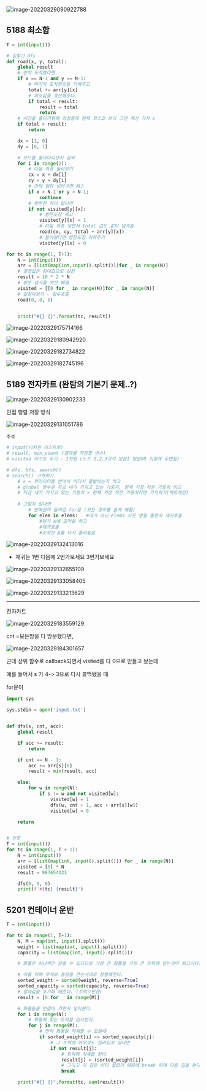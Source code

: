 ![image-20220329090922788](C:%5CUsers%5Cstar3%5CAppData%5CRoaming%5CTypora%5Ctypora-user-images%5Cimage-20220329090922788.png)



## 5188 최소합

``` python
T = int(input())

# 길찾기 dfs
def road(x, y, total):
    global result
    # 만약 도착했다면
    if x == N-1 and y == N-1:
        # 마지막 도착점것을 더해주고
        total += arr[y][x]
        # 최소값을 갱신해준다.
        if total < result:
            result = total
            return
    # 시간을 줄이기위해 과정중에 현재 최소값 보다 크면 계산 가치 x
    if total > result:
        return

    dx = [1, 0]
    dy = [0, 1]

    # 모드를 돌아다니면서 검색
    for i in range(2):
        # 다음 좌표 둘러보기
        cx = x + dx[i]
        cy = y + dy[i]
        # 만약 범위 넘어가면 패스
        if x > N-1 or y > N-1:
            continue
        # 방문한 적이 없다면
        if not visited[y][x]:
            # 방문도장 찍고
            visited[y][x] = 1
            # 다음 좌표 보면서 total 값도 같이 넘겨줌
            road(cx, cy, total + arr[y][x])
            # 돌아왔다면 방문도장 지워주기
            visited[y][x] = 0

for tc in range(1, T+1):
    N = int(input())
    arr = [list(map(int,input().split()))for _ in range(N)]
    # 결괏값은 최대값으로 설정
    result = 10 * 2 * N
    # 방문 검사를 위한 배열
    visited = [[0 for _ in range(N)]for _ in range(N)]
    # 길찾아보자 - 함수호출
    road(0, 0, 0)


    print("#{} {}".format(tc, result))
```



![image-20220329175714166](0329%20%ED%99%94%EC%9A%94%EC%9D%BC.assets/image-20220329175714166.png)



![image-20220329180942920](0329%20%ED%99%94%EC%9A%94%EC%9D%BC.assets/image-20220329180942920.png)



![image-20220329182734822](0329%20%ED%99%94%EC%9A%94%EC%9D%BC.assets/image-20220329182734822.png)

 

![image-20220329182745196](0329%20%ED%99%94%EC%9A%94%EC%9D%BC.assets/image-20220329182745196.png)





## 5189 전자카트 (완탐의 기본기 문제..?)

![image-20220329130902233](0329%20%ED%99%94%EC%9A%94%EC%9D%BC.assets/image-20220329130902233.png)



인접 행렬 저장 방식

![image-20220329131051786](0329%20%ED%99%94%EC%9A%94%EC%9D%BC.assets/image-20220329131051786.png)

`주석`

```python
# input(이차원 리스트로)
# result, min_count (결과를 저장할 변수)
# visited 리스트 두기 - 1차원 (노드 1,2,3각각 방문1 방문X0 이렇게 두면됨)

# dfs, bfs, search()
# search() 구현하기
	# s = 파라미터를 받아서 어디서 출발하는지 적고
	# global 변수로 지금 내가 가지고 있는 가중치, 현재 가장 작은 가중치 비교
    # 지금 내가 가지고 있는 가중치 > 현재 가장 작은 가중치라면 가지치기(백트레킹)
    
    # 그렇지 않다면
    	# 반복문이 들어감 for문 (모든 경우를 돌게 해줌)
        for elem in elems:   #내가 아닌 elems 모든 방을 돌면서 재귀호출 
        	#뭔가 A에 조작을 하고
        	#재귀호출
        	#조작한 A를 다시 돌려놓음

```

![image-20220329132413016](0329%20%ED%99%94%EC%9A%94%EC%9D%BC.assets/image-20220329132413016.png)

* 재귀는 1번 다음에 2번가보세요 3번가보세요 

![image-20220329132655109](0329%20%ED%99%94%EC%9A%94%EC%9D%BC.assets/image-20220329132655109.png)



![image-20220329133058405](0329%20%ED%99%94%EC%9A%94%EC%9D%BC.assets/image-20220329133058405.png)



![image-20220329133213629](0329%20%ED%99%94%EC%9A%94%EC%9D%BC.assets/image-20220329133213629.png)







---

전자카트

![image-20220329183559129](0329%20%ED%99%94%EC%9A%94%EC%9D%BC.assets/image-20220329183559129.png)



cnt =모든방을 다 방문했다면,

![image-20220329184301657](0329%20%ED%99%94%EC%9A%94%EC%9D%BC.assets/image-20220329184301657.png)







근데 상위 함수로 callback되면서 visited를 다 0으로 만들고 놨는데 

예를 들어서 s 가 4-> 3으로 다시 콜백됐을 때

for문이  





```python
import sys

sys.stdin = open('input.txt')


def dfs(s, cnt, acc):
    global result

    if acc >= result:
        return

    if cnt == N - 1:
        acc += arr[s][0]
        result = min(result, acc)

    else:
        for w in range(N):
            if s != w and not visited[w]:
                visited[w] = 1
                dfs(w, cnt + 1, acc + arr[s][w])
                visited[w] = 0

    return


# 인풋
T = int(input())
for tc in range(1, T + 1):
    N = int(input())
    arr = [list(map(int, input().split())) for _ in range(N)]
    visited = [0] * N
    result = 987654321

    dfs(0, 0, 0)
    print(f'#{tc} {result}')
```







## 5201 컨테이너 운반

```python
T = int(input())

for tc in range(1, T+1):
    N, M = map(int, input().split())
    weight = list(map(int, input().split()))
    capacity = list(map(int, input().split()))

    # 화물은 하나씩만 담을 수 있으므로 가장 큰 화물을 가장 큰 트럭에 담는것이 최고이다.

    # 이를 위해 무게와 용량을 큰순서대로 정렬해준다.
    sorted_weight = sorted(weight, reverse=True)
    sorted_capacity = sorted(capacity, reverse=True)
    # 결과값을 초기화 해준다. (트럭수만큼)
    result = [0 for _ in range(M)]

    # 화물들을 번갈아 가면서 넣어본다.
    for i in range(N):
        # 화물에 맞는 트럭을 검사한다.
        for j in range(M):
            # 만약 화물을 적재할 수 있을때
            if sorted_weight[i] <= sorted_capacity[j]:
                # 그 트럭에 아무것도 실려있지 않다면
                if not result[j]:
                    # 트럭에 적재를 한다.
                    result[j] = (sorted_weight[i])
                    # 그리고 이 짐은 이미 실렸기 때문에 break 하여 다음 짐을 본다.
                    break

    print("#{} {}".format(tc, sum(result)))
```



